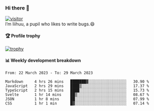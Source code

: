 ### Hi there 👋
[![visitor](https://visitor-badge.glitch.me/badge?page_id=liihuu&right_color=blue)](https://github.com/liihuu)<br>
I’m liihuu, a pupil who likes to write bugs.😄


#### 🏆 Profile trophy
[![trophy](https://github-profile-trophy.vercel.app?username=liihuu&margin-w=16&margin-h=16&rank=-C,-B)](https://github.com/liihuu)


#### 📊 Weekly development breakdown
<!--START_SECTION:waka-->

```text
From: 22 March 2023 - To: 29 March 2023

Markdown     4 hrs 26 mins   ███████▓░░░░░░░░░░░░░░░░░   30.90 %
JavaScript   2 hrs 29 mins   ████▒░░░░░░░░░░░░░░░░░░░░   17.37 %
TypeScript   2 hrs 15 mins   ████░░░░░░░░░░░░░░░░░░░░░   15.73 %
Svelte       1 hr 14 mins    ██▒░░░░░░░░░░░░░░░░░░░░░░   08.67 %
JSON         1 hr 8 mins     ██░░░░░░░░░░░░░░░░░░░░░░░   07.99 %
CSS          1 hr 1 min      █▓░░░░░░░░░░░░░░░░░░░░░░░   07.14 %
```

<!--END_SECTION:waka-->

<!--
**liihuu/liihuu** is a ✨ _special_ ✨ repository because its `README.md` (this file) appears on your GitHub profile.

Here are some ideas to get you started:

- 🔭 I’m currently working on ...
- 🌱 I’m currently learning ...
- 👯 I’m looking to collaborate on ...
- 🤔 I’m looking for help with ...
- 💬 Ask me about ...
- 📫 How to reach me: ...
- 😄 Pronouns: ...
- ⚡ Fun fact: ...
-->
